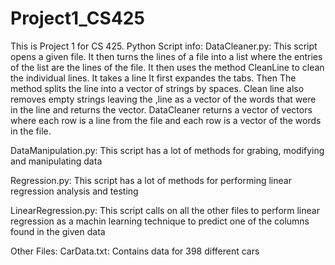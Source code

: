 # Project1_CS425
This is Project 1 for CS 425. 
Python Script info:
  DataCleaner.py: This script opens a given file. It then turns the lines of a file into a list where the entries of the list
                  are the lines of the file. It then uses the method CleanLine to clean the individual lines. It takes a line
                  It first expandes the tabs. Then The method splits the line into a vector of strings by spaces. Clean line 
                  also removes empty strings leaving the ,line as a vector of the words that were in the line and returns the vector.
                  DataCleaner returns a vector of vectors where each row is a line from the file and each row is a vector of the words in 
                  the file.

  DataManipulation.py: This script has a lot of methods for grabing, modifying and manipulating data
  
  Regression.py: This script has a lot of methods for performing linear regression analysis and testing
  
  LinearRegression.py: This script calls on all the other files to perform linear regression as a machin learning technique to predict one
                        of the columns found in the given data
                        
Other Files:
        CarData.txt: Contains data for 398 different cars 
                  
                  
                  
